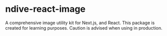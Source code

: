 # ndive-react-image
A comprehensive image utility kit for Next.js, and React. This package is created for learning purposes. Caution is advised when using in production.
